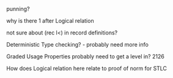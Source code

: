 punning?

why is there 1 after Logical relation

not sure about (rec l<) in record definitions?

Deterministic Type checking? - probably need more info

Graded Usage Properties probably need to get a level in? 2126

How does Logical relation here relate to proof of norm for STLC


